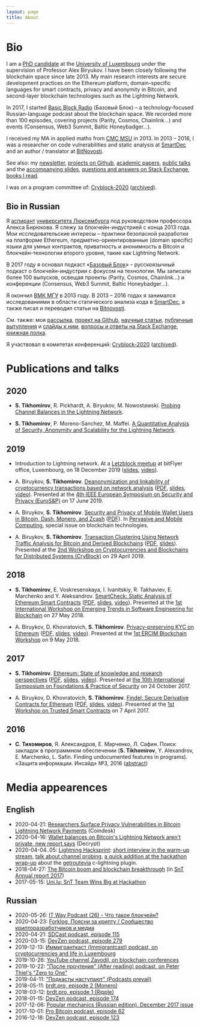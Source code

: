```yaml
---
layout: page
title: About
---
```


# Bio

I am a [PhD candidate](https://www.cryptolux.org/index.php/Sergei_Tikhomirov) at the [University of Luxembourg](http://wwwen.uni.lu/) under the supervision of Professor Alex Biryukov. I have been closely following the blockchain space since late 2013. My main research interests are secure development practices on the Ethereum platform, domain-specific languages for smart contracts, privacy and anonymity in Bitcoin, and second-layer blockchain technologies such as the Lightning Network.

In 2017, I started [Basic Block Radio](https://basicblockradio.com/) (Базовый Блок) – a technology-focused Russian-language podcast about the blockchain space. We recorded more than 100 episodes, covering projects (Parity, Cosmos, Chainlink...) and events (Consensus, Web3 Summit, Baltic Honeybadger...).

I received my MA in applied maths from [CMC MSU](https://cs.msu.ru/en) in 2013. In 2013 – 2016, I was a researcher on code vulnerabilities and static analysis at [SmartDec](https://smartdec.net/) and an author / translator at [BitNovosti](http://bitnovosti.com/author/aab5420/).

See also: my [newsletter](https://sergei.substack.com/), [projects on Github](https://github.com/s-tikhomirov), [academic papers](https://scholar.google.lu/citations?hl=en&user=8w9I9uUAAAAJ), [public talks](https://www.youtube.com/channel/UCfo-qSso2IhRvuJj3AUEwBA) and the [accompanying slides](https://www.slideshare.net/SergeiTikhomirov), [questions and answers on Stack Exchange](https://stackexchange.com/users/7581752/sergei-tikhomirov?tab=accounts), [books I read](https://www.goodreads.com/user/show/86128188-sergei-tikhomirov).

I was on a program committee of: [Cryblock-2020](http://www.cryblock.org/committees.html) ([archived](https://web.archive.org/web/20200617130714/http://www.cryblock.org/committees.html)).

## Bio in Russian

Я [аспирант](https://www.cryptolux.org/index.php/Sergei_Tikhomirov) [университета Люксембурга](http://wwwen.uni.lu/) под руководством профессора Алекса Бирюкова. Я слежу за блокчейн-индустрией с конца 2013 года. Мои исследовательские интересы – практики безопасной разработки на платформе Ethereum, предметно-ориентированные (domain specific) языки для умных контрактов, приватность и анонимность в Bitcoin и блокчейн-технологии второго уровня, такие как Lightning Network.

В 2017 году я основал подкаст «[Базовый Блок](https://basicblockradio.com/)» – русскоязычный подкаст о блокчейн-индустрии с фокусом на технологии. Мы записали более 100 выпусков, освещая проекты (Parity, Cosmos, Chainlink...) и конференции (Consensus, Web3 Summit, Baltic Honeybadger...).

Я окончил [ВМК МГУ](https://cs.msu.ru/) в 2013 году. В 2013 – 2016 годах я занимался исследованиями в области статического анализа кода в [SmartDec](https://smartdec.net/), а также писал и переводил статьи на [Bitnovosti](http://bitnovosti.com/author/aab5420/).

См. также: моя [рассылка](https://sergei.substack.com/), [проект на Github](https://github.com/s-tikhomirov), [научные статьи](https://scholar.google.lu/citations?hl=en&user=8w9I9uUAAAAJ), [публичные вытупления](https://www.youtube.com/channel/UCfo-qSso2IhRvuJj3AUEwBA) и [слайды к ним](https://www.slideshare.net/SergeiTikhomirov), [вопросы и ответы на Stack Exchange](https://stackexchange.com/users/7581752/sergei-tikhomirov?tab=accounts), [книжная полка](https://www.goodreads.com/user/show/86128188-sergei-tikhomirov).

Я участвовал в комитетах конференций: [Cryblock-2020](http://www.cryblock.org/committees.html) ([archived](https://web.archive.org/web/20200617130714/http://www.cryblock.org/committees.html)).

# Publications and talks

## 2020

* **S. Tikhomirov**, R. Pickhardt, A. Biryukov, M. Nowostawski. [Probing Channel Balances in the Lightning Network](https://arxiv.org/abs/2004.00333).

* **S. Tikhomirov**, P. Moreno-Sanchez, M. Maffei. [A Quantitative Analysis of Security, Anonymity and Scalability for the Lightning Network](https://eprint.iacr.org/2020/303).

## 2019

* Introduction to Lightning network. At a [Letzblock meetup](https://www.meetup.com/bitFlyerEU/events/266920759/) at bitFlyer office, Luxembourg, on 18 December 2019 ([slides](/assets/Lightning-intro-Tikhomirov.pdf), [video](https://www.youtube.com/watch?v=tiJIDXpHfVI)).

* A. Biruykov, **S. Tikhomirov**. [Deanonymization and linkability of cryptocurrency transactions based on network analysis](http://hdl.handle.net/10993/39724) ([PDF](/assets/papers/deanonymization-and-linkability.pdf), [slides](/assets/papers/deanonymization-and-linkability-slides.pdf), [video](https://www.youtube.com/watch?v=XXO3FBqwwO8)). Presented at the [4th IEEE European Symposium on Security and Privacy (EuroS&P)](https://www.ieee-security.org/TC/EuroSP2019/) on 17 June 2019.

* A. Biruykov, **S. Tikhomirov**. [Security and Privacy of Mobile Wallet Users in Bitcoin, Dash, Monero, and Zcash](http://hdl.handle.net/10993/39729
) ([PDF](/assets/papers/mobile-wallets.pdf)). In [Pervasive and Mobile Computing](https://www.sciencedirect.com/science/article/pii/S1574119218307181), special issue on blockchain technologies.

* A. Biruykov, **S. Tikhomirov**. [Transaction Clustering Using Network Traffic Analysis for Bitcoin and Derived Blockchains](http://hdl.handle.net/10993/39728) ([PDF](/assets/papers/transaction-clustering.pdf), [slides](/assets/papers/transaction-clustering-slides.pdf)). Presented at the [2nd Workshop on Cryptocurrencies and Blockchains for Distributed Systems (CryBlock)](http://www.cryblock.org/) on 29 April 2019.

## 2018
* **S. Tikhomirov**, E. Voskresenskaya, I. Ivanitskiy, R. Takhaviev, E. Marchenko and Y. Aleksandrov. [SmartCheck: Static Analysis of Ethereum Smart Contracts](http://hdl.handle.net/10993/35862) ([PDF](/assets/papers/smartcheck.pdf), [slides](https://www.slideshare.net/SergeiTikhomirov/smartcheck-static-analysis-of-ethereum-smart-contracts), [video](https://www.youtube.com/watch?v=FBMI6VAESWo)). Presented at the [1st International Workshop on Emerging Trends in Software Engineering for Blockchain](http://www.agilegroup.eu/wetseb2018/) on 27 May 2018.

* A. Biruykov, D. Khovratovich, **S. Tikhomirov**. [Privacy-preserving KYC on Ethereum](http://hdl.handle.net/10993/35915) ([PDF](/assets/papers/kyc-blockchain.pdf), [slides](https://www.slideshare.net/SergeiTikhomirov/privacy-preserving-kyc-on-ethereum), [video](https://www.youtube.com/watch?v=-pw_v1DQTyc)). Presented at the [1st ERCIM Blockchain Workshop](https://easychair.org/cfp/ERCIMBlockchain2018) on 9 May 2018.

## 2017
* **S. Tikhomirov**. [Ethereum: State of knowledge and research perspectives](https://hdl.handle.net/10993/32468) ([PDF](/assets/papers/ethereum-sok.pdf), [slides](https://www.slideshare.net/SergeiTikhomirov/ethereum-state-of-knowledge-and-research-perspectives), [video](https://youtu.be/Mvp9Rz4c3MY)). Presented at [the 10th International Symposium on Foundations & Practice of Security](http://fps2017.loria.fr/) on 24 October 2017.

* A. Biruykov, D. Khovratovich, **S. Tikhomirov**. [Findel: Secure Derivative Contracts for Ethereum](https://hdl.handle.net/10993/30975) ([PDF](/assets/papers/findel.pdf), [slides](https://www.slideshare.net/SergeiTikhomirov/findel-secure-derivative-contracts-for-ethereum), [video](https://youtu.be/D4sa9U2HXMQ)). Presented at the [1st Workshop on Trusted Smart Contracts](http://fc17.ifca.ai/wtsc/index.html) on 7 April 2017.

## 2016
* **С. Тихомиров**, Я. Александров, Е. Марченко, Л. Сафин. Поиск закладок в программном обеспечении (**S. Tikhomirov**, Y. Alexandrov, E. Marchenko, L. Safin. Finding undocumented features in programs). «Защита информации. Инсайд» №3, 2016 ([abstract](http://www.inside-zi.ru/pages/3_2016/20.html))

# Media appearences

## English

* 2020-04-21: [Researchers Surface Privacy Vulnerabilities in Bitcoin Lightning Network Payments](https://www.coindesk.com/researchers-surface-privacy-vulnerabilities-in-bitcoin-lightning-network-payments) (Coindesk)
* 2020-04-16: [Wallet balances on Bitcoin's Lightning Network aren't private, new report says](https://decrypt.co/25800/wallet-balances-on-bitcoins-lightning-network-arent-private-new-report-says) (Decrypt)
* 2020-04-04..05: [Lightning Hacksprint](https://wiki.fulmo.org/index.php?title=Lightning_HackSprint): [short interview in the warm-up stream](https://youtu.be/lBsUWishiEs?t=1680), [talk about channel probing](TODO), [a quick addition at the hackathon wrap-up](https://youtu.be/LSVOPb4stfM?t=3091) about the [getroutevia](https://github.com/s-tikhomirov/getroutevia) c-lightning plugin.
* 2018-04-27: [The Bitcoin boom and blockchain breakthrough](/images/bitcoin-boom-snt-report-2017.jpg) (in [SnT](https://wwwen.uni.lu/snt) [Annual report 2017](https://www.uni.lu/content/download/108158/1280308/version/1/file/SNT-Annual-Report-2017-web-interactive.pdf))
* 2017-05-15: [Uni.lu: SnT Team Wins Big at Hackathon](https://wwwen.uni.lu/snt/news_events/snt_team_wins_big_at_hackathon)

## Russian

* 2020-05-26: [IT Way Podcast (26) - Что такое блокчейн?](https://www.youtube.com/watch?v=STPV_hUkrXc)
* 2020-04-23: [Forklog, Поясни за крипту / Сообщество крипторазработчиков и медиа](https://www.youtube.com/watch?v=EXXqc5DhHo0)
* 2020-04-21: [SDCast podcast, episode 115](https://sdcast.ksdaemon.ru/2020/04/sdcast-115/)
* 2020-03-15: [DevZen podcast, episode 279](https://devzen.ru/episode-0279/)
* 2019-12-13: [Иммигранткаст (Immigrantcast) podcast, on cryptocurrencies and life in Luxembourg](https://www.spreaker.com/user/immigrantcast/icast-ep-056-sergey-tikhomirov-luxemburg)
* 2019-10-26: [YouTube channel Zavodil, on blockchain conferences](https://www.youtube.com/watch?v=aC3fHp5uQd4)
* 2019-10-22: ["После прочтения" (After reading) podcast, on Peter Thiel's "Zero to One"](https://anchor.fm/afterreadingpodcast/episodes/01-e7tad8)
* 2019-04-11: ["Подкасты наступают" (Podcasts prevail)](https://medium.com/@podcasts.prevail/%D1%81%D0%B5%D1%80%D0%B3%D0%B5%D0%B9-%D1%82%D0%B8%D1%85%D0%BE%D0%BC%D0%B8%D1%80%D0%BE%D0%B2-%D0%B8%D0%B2%D0%B0%D0%BD-%D0%B8%D0%B2%D0%B0%D0%BD%D0%B8%D1%86%D0%BA%D0%B8%D0%B9-%D0%B1%D0%B0%D0%B7%D0%BE%D0%B2%D1%8B%D0%B9-%D0%B1%D0%BB%D0%BE%D0%BA-%D0%B1%D0%BB%D0%BE%D0%BA%D1%87%D0%B5%D0%B9%D0%BD-%D0%B1%D0%B5%D0%B7-%D0%B1%D1%83%D0%BB%D1%88%D0%B8%D1%82%D0%B0-c1b6ea7b7999)
* 2018-05-11: [brdt.pro, episode 2 (Monero)](https://www.youtube.com/watch?v=ACIPnQfl1Zs)
* 2018-03-12: [brdt.pro, episode 1 (Ripple)](https://www.youtube.com/watch?v=1EbjrADSSwc)
* 2018-01-15: [DevZen podcast, episode 174](http://devzen.ru/episode-0174/)
* 2017-12-06: [Popular mechanics (Russian edition), December 2017 issue](https://www.popmech.ru/technologies/397902-ethereum-platforma-dlya-blokcheyn-sistem-i-eyo-sozdatel-vitalik-buterin/)
* 2017-10-01: [Pro Bitcoin podcast, episode 62](http://podcast.probitcoin.ru/e/%D0%B2%D1%8B%D0%BF%D1%83%D1%81%D0%BA-62%D1%81%D0%BF%D0%B5%D1%86%D0%B3%D0%BE%D1%81%D1%82%D1%8C%D1%81%D0%B5%D1%80%D0%B3%D0%B5%D0%B9/)
* 2016-12-18: [DevZen podcast, episode 123](http://devzen.ru/episode-0123/)
